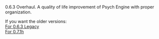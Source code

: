0.6.3 Overhaul. A quality of life improvement of Psych Engine with proper organization.

If you want the older versions:<br>
[For 0.6.3 Legacy](https://github.com/ClassicBoost/Psych-Forever/tree/0.6.3-Legacy)<br>
[For 0.7.1h](https://github.com/ClassicBoost/Psych-Forever/tree/0.7.1h-Legacy)<br>
